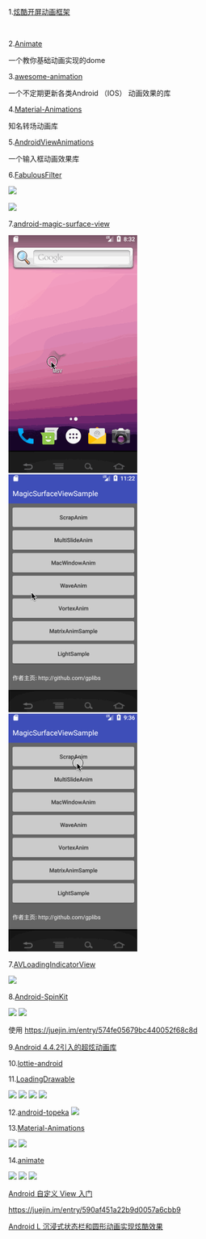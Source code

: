 1.[炫酷开屏动画框架](https://github.com/JoshuaRogue/FancyView)

  

2.[Animate](https://github.com/hitherejoe/animate)

一个教你基础动画实现的dome


3.[awesome-animation](https://github.com/Animatious/awesome-animation)

一个不定期更新各类Android （IOS） 动画效果的库


4.[Material-Animations](https://github.com/lgvalle/Material-Animations)

知名转场动画库


5.[AndroidViewAnimations](https://github.com/daimajia/AndroidViewAnimations)

一个输入框动画效果库


6.[FabulousFilter](https://github.com/Krupen/FabulousFilter)

![](https://raw.githubusercontent.com/Krupen/FabulousFilter/master/concept.gif)

![](https://raw.githubusercontent.com/Krupen/FabulousFilter/master/newDemo1.gif)

7.[android-magic-surface-view](https://github.com/gplibs/android-magic-surface-view)

![](https://github.com/gplibs/resources/raw/master/android/magic-surface-view/readme/launch.gif)
![](https://github.com/gplibs/resources/raw/master/android/magic-surface-view/readme/mac_window_anim.gif)
![](https://github.com/gplibs/resources/raw/master/android/magic-surface-view/readme/scrap_anim.gif)

7.[AVLoadingIndicatorView](https://github.com/81813780/AVLoadingIndicatorView)

![](https://github.com/81813780/AVLoadingIndicatorView/raw/master/screenshots/avi.gif)


8.[Android-SpinKit](https://github.com/ybq/Android-SpinKit)

![](https://raw.githubusercontent.com/ybq/AndroidSpinKit/master/art/screen.gif)
![](https://raw.githubusercontent.com/ybq/AndroidSpinKit/master/art/screen2.gif)

使用 https://juejin.im/entry/574fe05679bc440052f68c8d

9.[Android 4.4.2引入的超炫动画库](https://juejin.im/entry/59c85a19f265da066a1045a2)

10.[lottie-android](https://github.com/airbnb/lottie-android)


11.[LoadingDrawable](https://github.com/dinuscxj/LoadingDrawable)

![](https://raw.githubusercontent.com/dinuscxj/LoadingDrawable/master/Preview/ShapeChangeDrawable.gif)
![](https://raw.githubusercontent.com/dinuscxj/LoadingDrawable/master/Preview/CircleJumpDrawable.gif)
![](https://raw.githubusercontent.com/dinuscxj/LoadingDrawable/master/Preview/CircleRotateDrawable.gif)
![](https://raw.githubusercontent.com/dinuscxj/LoadingDrawable/master/Preview/SceneryDrawable.gif)


12.[android-topeka](https://github.com/googlesamples/android-topeka)
![](https://github.com/googlesamples/android-topeka/raw/master/screenshots/categories.png)


13.[Material-Animations](https://github.com/lgvalle/Material-Animations)

![](https://raw.githubusercontent.com/lgvalle/Material-Animations/master/screenshots/transition_explode.gif)
![](https://raw.githubusercontent.com/lgvalle/Material-Animations/master/screenshots/transition_slide.gif)


14.[animate](https://github.com/hitherejoe/animate)

![](https://user-gold-cdn.xitu.io/2017/12/2/16016ce0a87788eb?imageslim)
![](https://user-gold-cdn.xitu.io/2017/12/2/16016ce0a768d824?imageslim)
![](https://user-gold-cdn.xitu.io/2017/12/2/16016ce0cda2290a?imageslim)

[Android 自定义 View 入门](https://juejin.im/entry/580c2a7267f3560057b649c2)

https://juejin.im/entry/590af451a22b9d0057a6cbb9

[Android L 沉浸式状态栏和圆形动画实现炫酷效果](https://juejin.im/entry/587f3976570c352201192ae2)


![]()
![]()
![]()
![]()
![]()
![]()
![]()
![]()
![]()